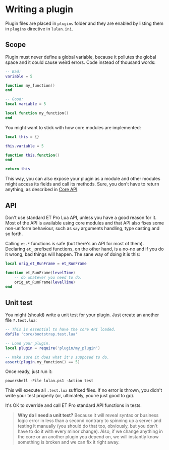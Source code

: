 # Writing a plugin

Plugin files are placed in `plugins` folder and they are enabled by listing them in `plugins` directive in `lulan.ini`.

## Scope

Plugin must never define a global variable, because it pollutes the global space and it could cause weird errors. Code instead of thousand words:

~~~lua
-- Bad:
variable = 5

function my_function()
end

-- Good:
local variable = 5

local function my_function()
end
~~~

You might want to stick with how core modules are implemented:

~~~lua
local this = {}

this.variable = 5

function this.function()
end

return this
~~~

This way, you can also expose your plugin as a module and other modules might access its fields and call its methods. Sure, you don't have to return anything, as described in [Core API](CoreAPI.md).

## API

Don't use standard ET Pro Lua API, unless you have a good reason for it. Most of the API is available using core modules and that API also fixes some non-uniform behaviour, such as `say` arguments handling, type casting and so forth.

Calling `et.*` functions is safe (but there's an API for most of them). Declaring `et_` prefixed functions, on the other hand, is a no-no and if you do it wrong, bad things will happen. The sane way of doing it is this:

~~~lua
local orig_et_RunFrame = et_RunFrame

function et_RunFrame(levelTime)
    -- do whatever you need to do.
    orig_et_RunFrame(levelTime)
end
~~~

## Unit test

You might (should) write a unit test for your plugin. Just create an another file `?.test.lua`:

~~~lua
-- This is essential to have the core API loaded.
dofile 'core/bootstrap.test.lua'

-- Load your plugin.
local plugin = require('plugin/my_plugin')

-- Make sure it does what it's supposed to do.
assert(plugin.my_function() == 5)
~~~

Once ready, just run it:

~~~
powershell -File lulan.ps1 -Action test
~~~

This will execute all `.test.lua` suffixed files. If no error is thrown, you didn't write your test properly (or, ultimately, you're just good to go).

It's OK to override and call ET Pro standard API functions in tests.

> **Why do I need a unit test?** Because it will reveal syntax or business logic error in less than a second contrary to spinning up a server and testing it manually (you should do that too, obviously, but you don't have to do it with every minor change). Also, if we change anything in the core or an another plugin you depend on, we will instantly know something is broken and we can fix it right away.